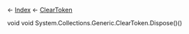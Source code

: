 ← [Index](Api-Index) ← [ClearToken<T>](System.Collections.Generic.ClearToken`1)

void void System.Collections.Generic.ClearToken<T>.Dispose()()